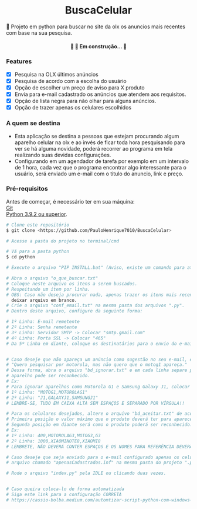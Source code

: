 <h1 align="center">BuscaCelular</h1>
🚀 Projeto em python para buscar no site da olx os anuncios mais recentes com base na sua pesquisa.

<h4 align="center"> 
	🚧  🚀 Em construção...  🚧
</h4>

### Features

- [x] Pesquisa na OLX últimos anúncios
- [x] Pesquisa de acordo com a escolha do usuário
- [x] Opção de escolher um preço de aviso para X produto
- [x] Envia para e-mail cadastrado os anúncios que atendem aos requisitos.
- [x] Opção de lista negra para não olhar para alguns anúncios.
- [X] Opção de trazer apenas os celulares escolhidos 

### A quem se destina
 - Esta aplicação se destina a pessoas que estejam procurando algum aparelho celular na olx e ao invés de ficar toda hora pesquisando para ver se há alguma novidade, poderá recorrer ao programa em tela realizando suas devidas configurações.
 - Configurando em um agendador de tarefa por exemplo em um intervalo de 1 hora, cada vez que o programa encontrar algo interessante para o usuário, será enviado um e-mail com o titulo do anuncio, link e preço.

### Pré-requisitos

Antes de começar, é necessário ter em sua máquina:
<br>
[Git](https://git-scm.com)
<br>
[Python 3.9.2 ou superior](https://www.python.org/). 

```bash
# Clone este repositório
$ git clone <https://github.com/PauloHenrique7010/BuscaCelular>

# Acesse a pasta do projeto no terminal/cmd

# Vá para a pasta python
$ cd python

# Execute o arquivo "PIP INSTALL.bat" (Aviso, existe um comando para atualizar para a versão mais recente do python)

# Abra o arquivo "o_que_buscar.txt" 
# Coloque neste arquivo os itens a serem buscados.
# Respeitando um item por linha.
# OBS: Caso não deseja procurar nada, apenas trazer os itens mais recentes da categoria.. 
  deixar arquivo em branco.
# Crie o arquivo "conf_email.txt" na mesma pasta dos arquivos ".py".
# Dentro deste arquivo, configure da seguinte forma:

# 1º Linha: E-mail remetente
# 2º Linha: Senha remetente
# 3º Linha: Servidor SMTP -> Colocar "smtp.gmail.com"
# 4º Linha: Porta SSL -> Colocar "465"
# Da 5º Linha em diante, coloque os destinatários para o envio do e-mail. (um destinatário por linha!)


# Caso deseje que não apareça um anúncio como sugestão no seu e-mail, ex:
# "Quero pesquisar por motorola, mas não quero que o motog1 apareça."
# Dessa forma, abra o arquivo "bd_ignorar.txt" e em cada linha separe por virgula e sem espaço como o 
# aparelho pode ser reconhecido.
# Ex:
# Para ignorar aparelhos como Motorola G1 e Samsung Galaxy J1, colocar
# 1º Linha: "MOTOG1,MOTOROLAG1" 
# 2º Linha: "J1,GALAXYJ1,SAMSUNGJ1"
# LEMBRE-SE, TUDO EM CAIXA ALTA SEM ESPAÇOS E SEPARADO POR VÍRGULA!!

# Para os celulares desejados, altere o arquivo "bd_aceitar.txt" de acordo com o padrão a seguir:
# Primeira posição o valor máximo que o produto deverá ter para aparecer
# Segunda posição em diante será como o produto poderá ser reconhecido.
# Ex:
# 1º Linha: 400,MOTOROLAG3,MOTOG3,G3
# 2º Linha: 1000,XIAOMINOTE8,XIAOMI8
# LEMBRETE, NÃO DEVERÁ CONTER ESPAÇOS E OS NOMES PARA REFERÊNCIA DEVERÃO ESTAR EM CAPS LOCK!

# Caso deseje que seja enviado para o e-mail configurado apenas os celulares desejados, crie o 
# arquivo chamado "apenasCadastrados.inf" na mesma pasta do projeto ".py"

# Rode o arquivo "index.py" pela IDLE ou clicando duas vezes.


# Caso queira coloca-lo de forma automatizada
# Siga este link para a configuração CORRETA
# https://cassio-bolba.medium.com/automtizar-script-python-com-windows-scheduler-agendador-de-tarefas-ce642b9eaba
```
